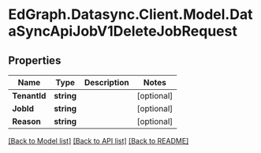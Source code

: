 # EdGraph.Datasync.Client.Model.DataSyncApiJobV1DeleteJobRequest

## Properties

Name | Type | Description | Notes
------------ | ------------- | ------------- | -------------
**TenantId** | **string** |  | [optional] 
**JobId** | **string** |  | [optional] 
**Reason** | **string** |  | [optional] 

[[Back to Model list]](../README.md#documentation-for-models) [[Back to API list]](../README.md#documentation-for-api-endpoints) [[Back to README]](../README.md)

